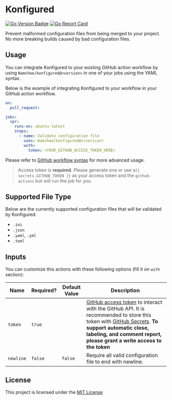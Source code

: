 # Konfigured

[![Go Version Badge](https://img.shields.io/github/go-mod/go-version/namchee/konfigured)](https://github.com/Namchee/konfigured) [![Go Report Card](https://goreportcard.com/badge/github.com/Namchee/konfigured)](https://goreportcard.com/report/github.com/Namchee/konfigured)

Prevent malformed configuration files from being merged to your project. No more breaking builds caused by bad configuration files.

## Usage 

You can integrate Konfigured to your existing GitHub action workflow by using `Namchee/konfigured@<version>` in one of your jobs using the YAML syntax.

Below is the example of integrating Konfigured to your workflow in your GitHub action workflow.

```yml
on:
  pull_request:

jobs:
  cpr:
    runs-on: ubuntu-latest
    steps:
      - name: Validate configuration file
        uses: Namchee/konfigured@v(version)
        with:
          token: <YOUR_GITHUB_ACCESS_TOKEN_HERE>
```

Please refer to [GitHub workflow syntax](https://docs.github.com/en/free-pro-team@latest/actions/reference/workflow-syntax-for-github-actions#about-yaml-syntax-for-workflows) for more advanced usage.

> Access token is **required**. Please generate one or use `${{ secrets.GITHUB_TOKEN }}` as your access token and the `github-actions` bot will run the job for you.

## Supported File Type

Below are the currently supported configuration files that will be validated by Konfigured:

- `.ini`
- `.json`
- `.yaml`, `.yml`
- `.toml`

## Inputs

You can customize this actions with these following options (fill it on `with` section):

| **Name**              | **Required?** | **Default Value**                       | **Description**                                                                                                                                                                                                                                                                                                            |
| --------------------- | ------------- | --------------------------------------- | -------------------------------------------------------------------------------------------------------------------------------------------------------------------------------------------------------------------------------------------------------------------------------------------------------------------------- |
| `token`        | `true`        |                                         | [GitHub access token](https://docs.github.com/en/free-pro-team@latest/github/authenticating-to-github/creating-a-personal-access-token) to interact with the GitHub API. It is recommended to store this token with [GitHub Secrets](https://docs.github.com/en/free-pro-team@latest/actions/reference/encrypted-secrets). **To support automatic close, labeling, and comment report, please grant a write access to the token** |
| `newline` | `false` | `false` | Require all valid configuration file to end with newline.

## License

This project is licensed under the [MIT License](./LICENSE)
